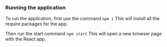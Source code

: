 ### Running the application
To run the application, first use the command `npm i` This will install all the require packages for the app.

Then run the start command `npm start` This will open a new browser page with the React app.
